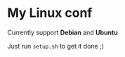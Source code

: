 # My Linux conf

Currently support **Debian** and **Ubuntu**

Just run `setup.sh` to get it done ;)
